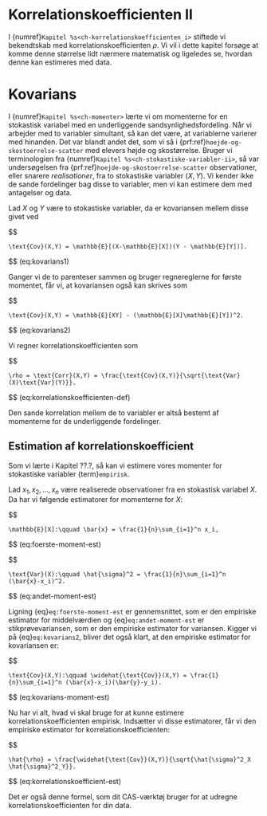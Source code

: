 # Korrelationskoefficienten II

I {numref}`Kapitel %s<ch-korrelationskoefficienten_i>` stiftede vi bekendtskab med korrelationskoefficienten $\rho$. Vi vil i dette kapitel forsøge at komme denne størrelse lidt nærmere matematisk og ligeledes se, hvordan denne kan estimeres med data.

# Kovarians

I {numref}`Kapitel %s<ch-momenter>` lærte vi om momenterne for en stokastisk variabel med en underliggende sandsynlighedsfordeling. Når vi arbejder med to variabler simultant, så kan det være, at variablerne varierer med hinanden. Det var blandt andet det, som vi så i {prf:ref}`hoejde-og-skostoerrelse-scatter` med elevers højde og skostørrelse. Bruger vi terminologien fra {numref}`Kapitel %s<ch-stokastiske-variabler-ii>`, så var undersøgelsen fra {prf:ref}`hoejde-og-skostoerrelse-scatter` observationer, eller snarere *realisationer*, fra to stokastiske variabler $(X,Y)$. Vi kender ikke de sande fordelinger bag disse to variabler, men vi kan estimere dem med antagelser og data.

Lad $X$ og $Y$ være to stokastiske variabler, da er kovariansen mellem disse givet ved

$$

    \text{Cov}(X,Y) = \mathbb{E}[(X-\mathbb{E}[X])(Y - \mathbb{E}[Y])].

$$ (eq:kovarians1)

Ganger vi de to parenteser sammen og bruger regnereglerne for første momentet, får vi, at kovariansen også kan skrives som

$$

    \text{Cov}(X,Y) = \mathbb{E}[XY] - (\mathbb{E}[X]\mathbb{E}[Y])^2.

$$ (eq:kovarians2)

Vi regner korrelationskoefficienten som

$$

    \rho = \text{Corr}(X,Y) = \frac{\text{Cov}(X,Y)}{\sqrt{\text{Var}(X)\text{Var}(Y)}}.

$$ (eq:korrelationskoefficienten-def)

Den sande korrelation mellem de to variabler er altså bestemt af momenterne for de underliggende fordelinger.

## Estimation af korrelationskoefficient

Som vi lærte i Kapitel ??.?, så kan vi estimere vores momenter for stokastiske variabler {term}`empirisk`.

Lad $x_1,x_2,\dots,x_n$ være realiserede observationer fra en stokastisk variabel $X$. Da har vi følgende estimatorer for momenterne for $X$:

$$

    \mathbb{E}[X]:\qquad \bar{x} = \frac{1}{n}\sum_{i=1}^n x_i,

$$ (eq:foerste-moment-est)

$$

    \text{Var}(X):\qquad \hat{\sigma}^2 = \frac{1}{n}\sum_{i=1}^n (\bar{x}-x_i)^2.

$$ (eq:andet-moment-est)

Ligning {eq}`eq:foerste-moment-est` er gennemsnittet, som er den empiriske estimator for middelværdien og {eq}`eq:andet-moment-est` er stikprøvevariansen, som er den empiriske estimator for variansen. Kigger vi på {eq}`eq:kovarians2`, bliver det også klart, at den empiriske estimator for kovariansen er:

$$

    \text{Cov}(X,Y):\qquad \widehat{\text{Cov}}(X,Y) = \frac{1}{n}\sum_{i=1}^n (\bar{x}-x_i)(\bar{y}-y_i).

$$ (eq:kovarians-moment-est)

Nu har vi alt, hvad vi skal bruge for at kunne estimere korrelationskoefficienten empirisk. Indsætter vi disse estimatorer, får vi den empiriske estimator for korrelationskoefficienten:

$$

    \hat{\rho} = \frac{\widehat{\text{Cov}}(X,Y)}{\sqrt{\hat{\sigma}^2_X \hat{\sigma}^2_Y}}.

$$ (eq:korrelationskoefficient-est)

Det er også denne formel, som dit CAS-værktøj bruger for at udregne korrelationskoefficienten for din data.